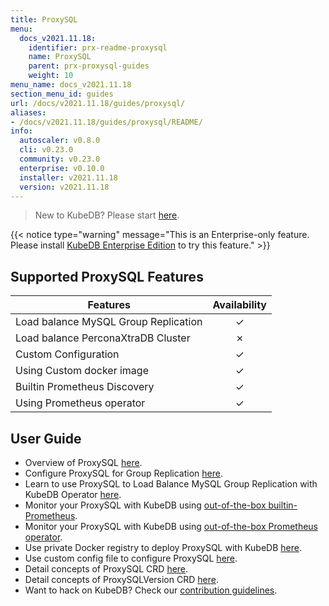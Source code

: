 ```yaml
---
title: ProxySQL
menu:
  docs_v2021.11.18:
    identifier: prx-readme-proxysql
    name: ProxySQL
    parent: prx-proxysql-guides
    weight: 10
menu_name: docs_v2021.11.18
section_menu_id: guides
url: /docs/v2021.11.18/guides/proxysql/
aliases:
- /docs/v2021.11.18/guides/proxysql/README/
info:
  autoscaler: v0.8.0
  cli: v0.23.0
  community: v0.23.0
  enterprise: v0.10.0
  installer: v2021.11.18
  version: v2021.11.18
---
```


> New to KubeDB? Please start [here](/docs/v2021.11.18/README).

{{< notice type="warning" message="This is an Enterprise-only feature. Please install [KubeDB Enterprise Edition](/docs/v2021.11.18/setup/install/enterprise) to try this feature." >}}

## Supported ProxySQL Features

| Features                             | Availability |
| ------------------------------------ | :----------: |
| Load balance MySQL Group Replication |   &#10003;   |
| Load balance PerconaXtraDB Cluster   |   &#10007;   |
| Custom Configuration                 |   &#10003;   |
| Using Custom docker image            |   &#10003;   |
| Builtin Prometheus Discovery         |   &#10003;   |
| Using Prometheus operator            |   &#10003;   |

## User Guide

- Overview of ProxySQL [here](/docs/v2021.11.18/guides/proxysql/overview/overview).
- Configure ProxySQL for Group Replication [here](/docs/v2021.11.18/guides/proxysql/overview/configure-proxysql).
- Learn to use ProxySQL to Load Balance MySQL Group Replication with KubeDB Operator [here](/docs/v2021.11.18/guides/proxysql/quickstart/load-balance-mysql-group-replication).
- Monitor your ProxySQL with KubeDB using [out-of-the-box builtin-Prometheus](/docs/v2021.11.18/guides/proxysql/monitoring/using-builtin-prometheus).
- Monitor your ProxySQL with KubeDB using [out-of-the-box Prometheus operator](/docs/v2021.11.18/guides/proxysql/monitoring/using-prometheus-operator).
- Use private Docker registry to deploy ProxySQL with KubeDB [here](/docs/v2021.11.18/guides/proxysql/private-registry/using-private-registry).
- Use custom config file to configure ProxySQL [here](/docs/v2021.11.18/guides/proxysql/configuration/using-config-file).
- Detail concepts of ProxySQL CRD [here](/docs/v2021.11.18/guides/proxysql/concepts/proxysql).
- Detail concepts of ProxySQLVersion CRD [here](/docs/v2021.11.18/guides/proxysql/concepts/catalog).
- Want to hack on KubeDB? Check our [contribution guidelines](/docs/v2021.11.18/CONTRIBUTING).
